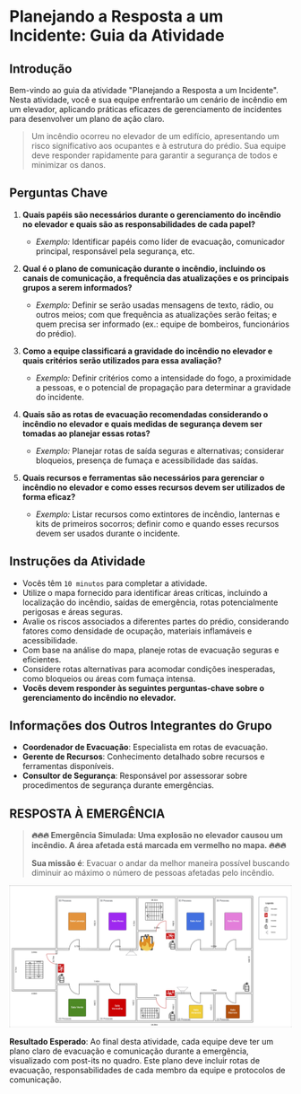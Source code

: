 # Planejando a Resposta a um Incidente: Guia da Atividade

## Introdução

Bem-vindo ao guia da atividade "Planejando a Resposta a um Incidente". Nesta atividade, você e sua equipe enfrentarão um cenário de incêndio em um elevador, aplicando práticas eficazes de gerenciamento de incidentes para desenvolver um plano de ação claro.

> Um incêndio ocorreu no elevador de um edifício, apresentando um risco significativo aos ocupantes e à estrutura do prédio. Sua equipe deve responder rapidamente para garantir a segurança de todos e minimizar os danos.

## Perguntas Chave

1. **Quais papéis são necessários durante o gerenciamento do incêndio no elevador e quais são as responsabilidades de cada papel?**
   - *Exemplo:* Identificar papéis como líder de evacuação, comunicador principal, responsável pela segurança, etc.

2. **Qual é o plano de comunicação durante o incêndio, incluindo os canais de comunicação, a frequência das atualizações e os principais grupos a serem informados?**
   - *Exemplo:* Definir se serão usadas mensagens de texto, rádio, ou outros meios; com que frequência as atualizações serão feitas; e quem precisa ser informado (ex.: equipe de bombeiros, funcionários do prédio).

3. **Como a equipe classificará a gravidade do incêndio no elevador e quais critérios serão utilizados para essa avaliação?**
   - *Exemplo:* Definir critérios como a intensidade do fogo, a proximidade a pessoas, e o potencial de propagação para determinar a gravidade do incidente.

4. **Quais são as rotas de evacuação recomendadas considerando o incêndio no elevador e quais medidas de segurança devem ser tomadas ao planejar essas rotas?**
   - *Exemplo:* Planejar rotas de saída seguras e alternativas; considerar bloqueios, presença de fumaça e acessibilidade das saídas.

5. **Quais recursos e ferramentas são necessários para gerenciar o incêndio no elevador e como esses recursos devem ser utilizados de forma eficaz?**
   - *Exemplo:* Listar recursos como extintores de incêndio, lanternas e kits de primeiros socorros; definir como e quando esses recursos devem ser usados durante o incidente.

## Instruções da Atividade

- Vocês têm `10 minutos` para completar a atividade.
- Utilize o mapa fornecido para identificar áreas críticas, incluindo a localização do incêndio, saídas de emergência, rotas potencialmente perigosas e áreas seguras.
- Avalie os riscos associados a diferentes partes do prédio, considerando fatores como densidade de ocupação, materiais inflamáveis e acessibilidade.
- Com base na análise do mapa, planeje rotas de evacuação seguras e eficientes.
- Considere rotas alternativas para acomodar condições inesperadas, como bloqueios ou áreas com fumaça intensa.
- **Vocês devem responder às seguintes perguntas-chave sobre o gerenciamento do incêndio no elevador.**

## Informações dos Outros Integrantes do Grupo

- **Coordenador de Evacuação**: Especialista em rotas de evacuação.
- **Gerente de Recursos**: Conhecimento detalhado sobre recursos e ferramentas disponíveis.
- **Consultor de Segurança**: Responsável por assessorar sobre procedimentos de segurança durante emergências.

## RESPOSTA À EMERGÊNCIA

> **🔥🔥🔥 Emergência Simulada: Uma explosão no elevador causou um incêndio. A área afetada está marcada em vermelho no mapa. 🔥🔥🔥**
>
> **Sua missão é**: Evacuar o andar da melhor maneira possível buscando diminuir ao máximo o número de pessoas afetadas pelo incêndio.

![Mapa do Andar](./../../images/mapas/fire_map.jpg)

**Resultado Esperado**:
Ao final desta atividade, cada equipe deve ter um plano claro de evacuação e comunicação durante a emergência, visualizado com post-its no quadro. Este plano deve incluir rotas de evacuação, responsabilidades de cada membro da equipe e protocolos de comunicação.
